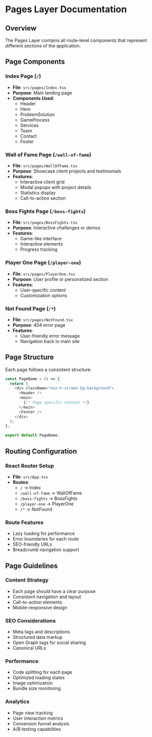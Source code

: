 # Pages Layer Documentation

## Overview

The Pages Layer contains all route-level components that represent different sections of the application.

## Page Components

### Index Page (`/`)
- **File**: `src/pages/Index.tsx`
- **Purpose**: Main landing page
- **Components Used**:
  - Header
  - Hero
  - ProblemSolution
  - GameProcess
  - Services
  - Team
  - Contact
  - Footer

### Wall of Fame Page (`/wall-of-fame`)
- **File**: `src/pages/WallOfFame.tsx`
- **Purpose**: Showcase client projects and testimonials
- **Features**:
  - Interactive client grid
  - Modal popups with project details
  - Statistics display
  - Call-to-action section

### Boss Fights Page (`/boss-fights`)
- **File**: `src/pages/BossFights.tsx`
- **Purpose**: Interactive challenges or demos
- **Features**:
  - Game-like interface
  - Interactive elements
  - Progress tracking

### Player One Page (`/player-one`)
- **File**: `src/pages/PlayerOne.tsx`
- **Purpose**: User profile or personalized section
- **Features**:
  - User-specific content
  - Customization options

### Not Found Page (`/*`)
- **File**: `src/pages/NotFound.tsx`
- **Purpose**: 404 error page
- **Features**:
  - User-friendly error message
  - Navigation back to main site

## Page Structure

Each page follows a consistent structure:
```typescript
const PageName = () => {
  return (
    <div className="min-h-screen bg-background">
      <Header />
      <main>
        {/* Page-specific content */}
      </main>
      <Footer />
    </div>
  );
};

export default PageName;
```

## Routing Configuration

### React Router Setup
- **File**: `src/App.tsx`
- **Routes**:
  - `/` → Index
  - `/wall-of-fame` → WallOfFame
  - `/boss-fights` → BossFights
  - `/player-one` → PlayerOne
  - `/*` → NotFound

### Route Features
- Lazy loading for performance
- Error boundaries for each route
- SEO-friendly URLs
- Breadcrumb navigation support

## Page Guidelines

### Content Strategy
- Each page should have a clear purpose
- Consistent navigation and layout
- Call-to-action elements
- Mobile-responsive design

### SEO Considerations
- Meta tags and descriptions
- Structured data markup
- Open Graph tags for social sharing
- Canonical URLs

### Performance
- Code splitting for each page
- Optimized loading states
- Image optimization
- Bundle size monitoring

### Analytics
- Page view tracking
- User interaction metrics
- Conversion funnel analysis
- A/B testing capabilities
